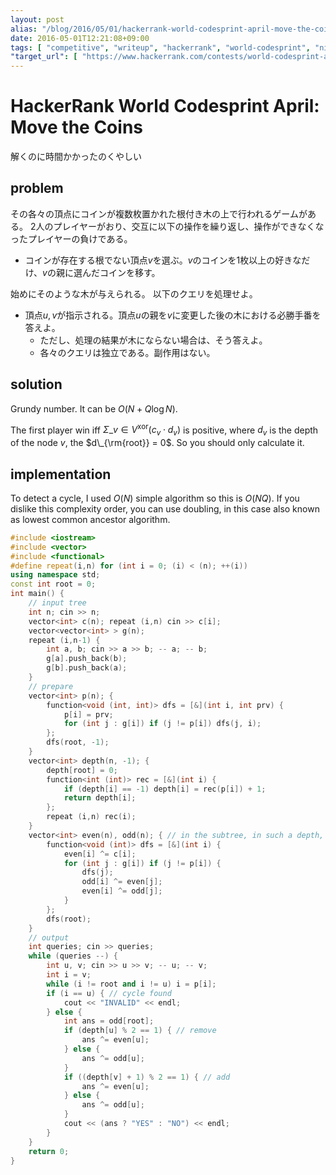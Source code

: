 ```yaml
---
layout: post
alias: "/blog/2016/05/01/hackerrank-world-codesprint-april-move-the-coins/"
date: 2016-05-01T12:21:08+09:00
tags: [ "competitive", "writeup", "hackerrank", "world-codesprint", "nim", "grundy-number", "game", "tree" ]
"target_url": [ "https://www.hackerrank.com/contests/world-codesprint-april/challenges/move-the-coins" ]
---
```


# HackerRank World Codesprint April: Move the Coins

解くのに時間かかったのくやしい

## problem

その各々の頂点にコインが複数枚置かれた根付き木の上で行われるゲームがある。
$2$人のプレイヤーがおり、交互に以下の操作を繰り返し、操作ができなくなったプレイヤーの負けである。

-   コインが存在する根でない頂点$v$を選ぶ。$v$のコインを$1$枚以上の好きなだけ、$v$の親に選んだコインを移す。

始めにそのような木が与えられる。
以下のクエリを処理せよ。

-   頂点$u, v$が指示される。頂点$u$の親を$v$に変更した後の木における必勝手番を答えよ。
    -   ただし、処理の結果が木にならない場合は、そう答えよ。
    -   各々のクエリは独立である。副作用はない。

## solution

Grundy number. It can be $O(N + Q \log N)$.

The first player win iff $\Sigma\_{v \in V}^{\text{xor}} (c_v \cdot d_v)$ is positive, where $d_v$ is the depth of the node $v$, the $d\_{\rm{root}} = 0$.
So you should only calculate it.

## implementation

To detect a cycle, I used $O(N)$ simple algorithm so this is $O(NQ)$.
If you dislike this complexity order, you can use doubling, in this case also known as lowest common ancestor algorithm.

``` c++
#include <iostream>
#include <vector>
#include <functional>
#define repeat(i,n) for (int i = 0; (i) < (n); ++(i))
using namespace std;
const int root = 0;
int main() {
    // input tree
    int n; cin >> n;
    vector<int> c(n); repeat (i,n) cin >> c[i];
    vector<vector<int> > g(n);
    repeat (i,n-1) {
        int a, b; cin >> a >> b; -- a; -- b;
        g[a].push_back(b);
        g[b].push_back(a);
    }
    // prepare
    vector<int> p(n); {
        function<void (int, int)> dfs = [&](int i, int prv) {
            p[i] = prv;
            for (int j : g[i]) if (j != p[i]) dfs(j, i);
        };
        dfs(root, -1);
    }
    vector<int> depth(n, -1); {
        depth[root] = 0;
        function<int (int)> rec = [&](int i) {
            if (depth[i] == -1) depth[i] = rec(p[i]) + 1;
            return depth[i];
        };
        repeat (i,n) rec(i);
    }
    vector<int> even(n), odd(n); { // in the subtree, in such a depth, does an effective coin exist
        function<void (int)> dfs = [&](int i) {
            even[i] ^= c[i];
            for (int j : g[i]) if (j != p[i]) {
                dfs(j);
                odd[i] ^= even[j];
                even[i] ^= odd[j];
            }
        };
        dfs(root);
    }
    // output
    int queries; cin >> queries;
    while (queries --) {
        int u, v; cin >> u >> v; -- u; -- v;
        int i = v;
        while (i != root and i != u) i = p[i];
        if (i == u) { // cycle found
            cout << "INVALID" << endl;
        } else {
            int ans = odd[root];
            if (depth[u] % 2 == 1) { // remove
                ans ^= even[u];
            } else {
                ans ^= odd[u];
            }
            if ((depth[v] + 1) % 2 == 1) { // add
                ans ^= even[u];
            } else {
                ans ^= odd[u];
            }
            cout << (ans ? "YES" : "NO") << endl;
        }
    }
    return 0;
}
```
